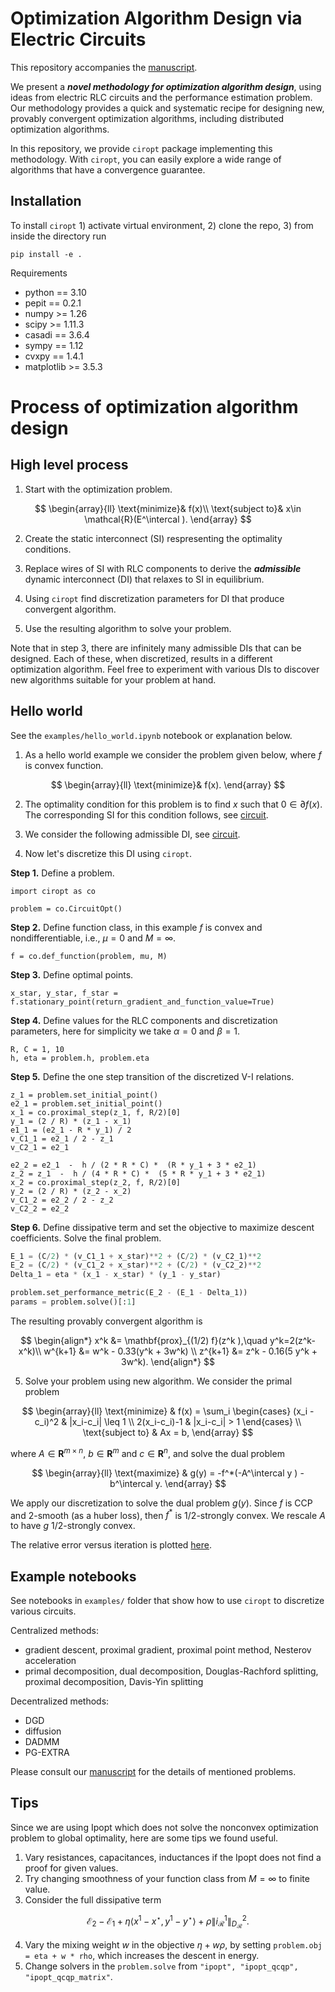 

# Optimization Algorithm Design via Electric Circuits
 
This repository accompanies the [manuscript](https://arxiv.org/abs/2411.02573).

We present a ***novel methodology for optimization algorithm design***, 
using ideas from electric RLC circuits and the performance estimation problem. 
Our methodology provides a quick and systematic recipe for designing new, provably convergent optimization algorithms, including distributed optimization algorithms. 

In this repository, we provide `ciropt` package implementing this methodology.
With `ciropt`, you can easily explore a wide range of algorithms that have a convergence guarantee.
 

## Installation
To install `ciropt` 1) activate virtual environment, 2) clone the repo, 3) from inside the directory run 
```python3
pip install -e .
```
Requirements
* python == 3.10
* pepit == 0.2.1
* numpy >= 1.26
* scipy >= 1.11.3
* casadi == 3.6.4
* sympy == 1.12
* cvxpy == 1.4.1
* matplotlib >= 3.5.3

# Process of optimization algorithm design

## High level process
1. Start with the optimization problem. 

$$
\begin{array}{ll}
\text{minimize}& f(x)\\
\text{subject to}& x\in \mathcal{R}(E^\intercal ).
\end{array}
$$

2. Create the static interconnect (SI) respresenting the optimality conditions.

3. Replace wires of SI with RLC components to derive the ***admissible*** dynamic interconnect (DI) that relaxes to SI in equilibrium.

4. Using `ciropt` find discretization parameters for DI that produce convergent algorithm.

5. Use the resulting algorithm to solve your problem. 

Note that in step 3, there are infinitely many admissible DIs that can be designed. 
Each of these, when discretized, results in a different optimization algorithm. 
Feel free to experiment with various DIs to discover new algorithms suitable for your problem at hand.


## Hello world
See the `examples/hello_world.ipynb` notebook or explanation below.

1. As a hello world example we consider the problem given below, where $f$
is convex function.

$$
\begin{array}{ll}
\text{minimize}& f(x).
\end{array}
$$

2. The optimality condition for this problem is to find $x$ such that
$0 \in \partial f(x)$. The corresponding SI for this condition follows, see
[circuit](./examples/figures/hello_world_si.pdf).

3. We consider the following admissible DI, see 
[circuit](./examples/figures/hello_world_di.pdf).

4. Now let's discretize this DI using `ciropt`.


**Step 1.** Define a problem.
```python3
import ciropt as co

problem = co.CircuitOpt()
```

**Step 2.** Define function class, in this example $f$ is convex and nondifferentiable, i.e., $\mu=0$ and $M=\infty$.
```python3
f = co.def_function(problem, mu, M)
```

**Step 3.** Define optimal points.
```python3
x_star, y_star, f_star = f.stationary_point(return_gradient_and_function_value=True)
```

**Step 4.** Define values for the RLC components and
discretization parameters, here for simplicity 
we take $\alpha=0$ and $\beta=1$.
```python3
R, C = 1, 10
h, eta = problem.h, problem.eta
```

**Step 5.** Define the one step transition of the discretized V-I relations.
```python3
z_1 = problem.set_initial_point()
e2_1 = problem.set_initial_point()
x_1 = co.proximal_step(z_1, f, R/2)[0]
y_1 = (2 / R) * (z_1 - x_1)
e1_1 = (e2_1 - R * y_1) / 2
v_C1_1 = e2_1 / 2 - z_1
v_C2_1 = e2_1

e2_2 = e2_1  -  h / (2 * R * C) *  (R * y_1 + 3 * e2_1)  
z_2 = z_1  -  h / (4 * R * C) *  (5 * R * y_1 + 3 * e2_1)
x_2 = co.proximal_step(z_2, f, R/2)[0]
y_2 = (2 / R) * (z_2 - x_2)
v_C1_2 = e2_2 / 2 - z_2
v_C2_2 = e2_2 
```

**Step 6.** Define dissipative term and set the objective to maximize descent coefficients.
Solve the final problem.

```python
E_1 = (C/2) * (v_C1_1 + x_star)**2 + (C/2) * (v_C2_1)**2
E_2 = (C/2) * (v_C1_2 + x_star)**2 + (C/2) * (v_C2_2)**2
Delta_1 = eta * (x_1 - x_star) * (y_1 - y_star) 

problem.set_performance_metric(E_2 - (E_1 - Delta_1))
params = problem.solve()[:1]
``` 

The resulting provably convergent algorithm is 

$$
\begin{align*}
x^k &= \mathbf{prox}_{(1/2) f}(z^k ),\quad  y^k=2(z^k-x^k)\\
w^{k+1} &= w^k - 0.33(y^k + 3w^k) \\
z^{k+1} &= z^k - 0.16(5 y^k + 3w^k).
\end{align*}
$$

5. Solve your problem using new algorithm. 
We consider the primal problem

$$
\begin{array}{ll}
\text{minimize} & f(x) = \sum_i
\begin{cases}
(x_i - c_i)^2 & |x_i-c_i| \leq 1 \\
2(x_i-c_i)-1 & |x_i-c_i| > 1
\end{cases} \\
\text{subject to} & Ax = b,
\end{array}
$$

where $A\in \mathbf{R}^{m \times n}$, $b\in \mathbf{R}^m$ and $c\in \mathbf{R}^n$,
and solve the dual problem

$$
\begin{array}{ll}
\text{maximize} & g(y) = -f^*(-A^\intercal y ) - b^\intercal y.
\end{array}
$$

We apply our discretization to solve the dual problem $g(y)$.
Since $f$ is CCP and $2$-smooth (as a huber loss), then $f^*$ is $1/2$-strongly convex. We rescale $A$ to have $g$ $1/2$-strongly convex.


The relative error versus iteration is plotted [here](./examples/figures/simple_hello_wrld.pdf).

## Example notebooks
See notebooks in `examples/` folder
that show how to use `ciropt` to discretize various circuits.

Centralized methods:
* gradient descent, proximal gradient, proximal point method, Nesterov acceleration
* primal decomposition, dual decomposition, Douglas-Rachford splitting, proximal decomposition, Davis-Yin splitting         

Decentralized methods: 
* DGD
* diffusion 
* DADMM
* PG-EXTRA

Please consult our [manuscript](https://arxiv.org/abs/2411.02573) for the details of mentioned problems. 


## Tips
Since we are using Ipopt which does not solve the nonconvex optimization problem to global optimality, here are some tips we found useful.
1. Vary resistances, capacitances, inductances if the Ipopt does not find a proof for given values. 
2. Try changing smoothness of your function class from $M=\infty$ to finite value.
3. Consider the full dissipative term

$$
\mathcal{E}_2- \mathcal{E}_1 +  \eta\langle x^1-x^\star, y^1-y^\star\rangle + \rho\|i^1 _{\mathcal{R}}\|^2 _{D _\mathcal{R}}.
$$

4. Vary the mixing weight $w$ in the objective $\eta + w\rho$, by setting `problem.obj = eta + w * rho`, which increases the descent in energy.
5. Change solvers in the `problem.solve` from `"ipopt", "ipopt_qcqp", "ipopt_qcqp_matrix"`.

